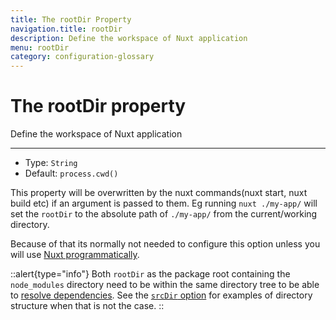 ```yaml
---
title: The rootDir Property
navigation.title: rootDir
description: Define the workspace of Nuxt application
menu: rootDir
category: configuration-glossary
---
```

# The rootDir property

Define the workspace of Nuxt application

---

- Type: `String`
- Default: `process.cwd()`

This property will be overwritten by the nuxt commands(nuxt start, nuxt build etc) if an argument is passed to them. Eg running `nuxt ./my-app/` will set the `rootDir` to the absolute path of `./my-app/` from the current/working directory.

Because of that its normally not needed to configure this option unless you will use [Nuxt programmatically](/___documentation___internals-glossary/nuxt).

::alert{type="info"}
Both `rootDir` as the package root containing the `node_modules` directory need to be within the same directory tree to be able to <a href="https://nodejs.org/api/modules.html#modules_all_together">resolve dependencies</a>. See the [`srcDir` option](/___documentation___configuration-glossary/configuration-srcdir) for examples of directory structure when that is not the case.
::
